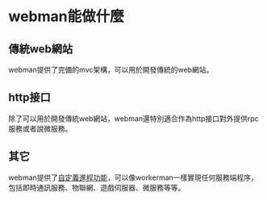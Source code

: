 # webman能做什麼

## 傳統web網站
webman提供了完備的mvc架構，可以用於開發傳統的web網站。

## http接口
除了可以用於開發傳統web網站，webman還特別適合作為http接口對外提供rpc服務或者說微服務。

## 其它
webman提供了[自定義進程功能](process.md)，可以像workerman一樣實現任何服務端程序，包括即時通訊服務、物聯網、遊戲伺服器、微服務等等。

